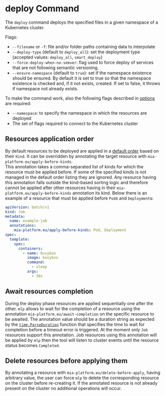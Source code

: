 # deploy Command

The `deploy` command deploys the specified files in a given namespace of a Kubernetes cluster.

Flags:

- `--filename` or `-f`: file and/or folder paths containing data to interpolate
- `--deploy-type` (default to `deploy_all`): set the deployment type (accepted values: `deploy_all`, `smart_deploy`)
- `--force-deploy-when-no-semver`: flag used to force deploy of services that are not following semantic versioning.
- `--ensure-namespace` (default to `true`): set if the namespace existence should be ensured. By default it is set to true so that the namespace existence is checked and, if it not exists, created. If set to false, it throws if namespace not already exists.

To make the command work, also the following flags described in [options](./25_options.md) are required:

- `--namespace`: to specify the namespace in which the resources are deployed
- The set of flags required to connect to the Kubernetes cluster

## Resources application order

By default resources to be deployed are applied in a [default order](https://github.com/mia-platform/mlp/blob/main/pkg/resourceutil/sort.go) based on their `Kind`. It can be overridden by annotating the target resource with `mia-platform.eu/apply-before-kinds`.  
This annotation takes a comma-separated list of kinds for which the resource must be applied before. If some of the specified kinds is not managed in the default order listing they are ignored. Any resource having this annotation falls outside the kind-based sorting logic and therefore cannot be applied after other resources having in their `mia-platform.eu/apply-before-kinds` annotation its kind.
Below there is an example of a resource that must be applied before `Pod`s and `Deployment`s:
``` yaml
apiVersion: batch/v1
kind: Job
metadata:
  name: example-job
  annotations:
    mia-platform.eu/apply-before-kinds: Pod, Deployment
spec:
  template:
    spec:
      containers:
        - name: busybox
          image: busybox 
          command:
            - sleep
          args:
            - 30s
```

## Await resources completion

During the deploy phase resources are applied sequentially one after the other. `mlp` allows to wait for the completion of a resource using the annotation `mia-platform.eu/await-completion` on the specific resource to be awaited. The annotation value should be a duration string as expected by the [`time.ParseDuration`](https://pkg.go.dev/time#ParseDuration) function that specifies the time to wait for completion before a timeout error is triggered. 
At the moment only `Job` resources support this annotation. Job resources using this annotation will be applied by `mlp` then the tool will listen to cluster events until the resource status becomes `Completed`.

## Delete resources before applying them

By annotating a resource with `mia-platform.eu/delete-before-apply`, having arbitrary value, the user can force `mlp` to delete the corresponding resource on the cluster before re-creating it. If the annotated resource is not already present on the cluster no additional operations will occur.